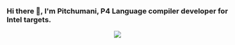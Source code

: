 ### Hi there 👋, I'm Pitchumani, P4 Language compiler developer for Intel targets.

<p align='center'>
  <!-- <a href="#"><img src="https://github-readme-stats.vercel.app/api?username=psivanup&show_icons=true&count_private=true" width="350"></a> -->
  <a href="#"><img src="https://github-readme-stats-git-masterrstaa-rickstaa.vercel.app/api?username=psivanup"></a>
</p>
<!--
**psivanup/psivanup** is a ✨ _special_ ✨ repository because its `README.md` (this file) appears on your GitHub profile.

Here are some ideas to get you started:

- 🔭 I’m currently working on ...
- 🌱 I’m currently learning ...
- 👯 I’m looking to collaborate on ...
- 🤔 I’m looking for help with ...
- 💬 Ask me about ...
- 📫 How to reach me: ...
- 😄 Pronouns: ...
- ⚡ Fun fact: ...
-->
